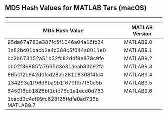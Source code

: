 ## MD5 Hash Values for MATLAB Tars (macOS)
---
|MD5 Hash Value                  |MATLAB Version|
|--------------------------------|--------------|
|95da67a783e387fc5f1046a04a16fc24|MATLAB9.0     |
|1a82bc01bacb2e4c388c5f044a8011e0|MATLAB9.1	|
|bc2b673152a51b32fc82d4f9e878c9fe|MATLAB9.2     |
|db02f36885fa7665d3e31aeab83b92fa|MATLAB9.3     |
|8650f2c642d0fcd28ab28118368f4fc4|MATLAB9.4     |
|134293a1f96d6ba9b1f679ffb7f60c5b|MATLAB9.5	|
|6459f8bb1826bf1cfc76c1e1ecd0d783|MATLAB9.6     |
|1cacd3d4cf99fc628f25ffdfe0ad736b MATLAB9.7	|
